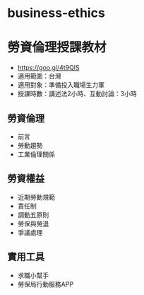 # business-ethics
# 勞資倫理授課教材
- https://goo.gl/4t9QlS
- 適用範圍：台灣
- 適用對象：準備投入職場生力軍
- 授課時數：講述法2小時、互動討論：3小時

## 勞資倫理
- 前言
- 勞動趨勢
- 工業倫理關係
## 勞資權益
- 近期勞動規範
- 責任制
- 調動五原則
- 勞保與勞退
- 爭議處理
## 實用工具
- 求職小幫手
- 勞保局行動服務APP
